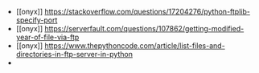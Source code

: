 - [[onyx]] 
https://stackoverflow.com/questions/17204276/python-ftplib-specify-port
- [[onyx]]
https://serverfault.com/questions/107862/getting-modified-year-of-file-via-ftp
- [[onyx]]
https://www.thepythoncode.com/article/list-files-and-directories-in-ftp-server-in-python
- 
